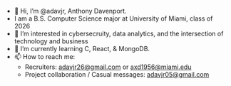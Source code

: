 - 👋 Hi, I’m @adavjr, Anthony Davenport.
- I am a B.S. Computer Science major at University of Miami, class of 2026 
- 👀 I’m interested in cybersecruity, data analytics, and the intersection of technology and business
- 🌱 I’m currently learning C, React, & MongoDB.
- 📫 How to reach me:
  - Recruiters: adavjr26@gmail.com or axd1956@miami.edu
  - Project collaboration / Casual messages: adavjr05@gmail.com

<!---
adavjr/adavjr is a ✨ special ✨ repository because its `README.md` (this file) appears on your GitHub profile.
You can click the Preview link to take a look at your changes.
--->
